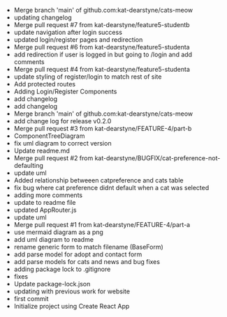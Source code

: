 - Merge branch 'main' of github.com:kat-dearstyne/cats-meow
- updating changelog
- Merge pull request #7 from kat-dearstyne/feature5-studentb
- update navigation after login success
- updated login/register pages and redirection
- Merge pull request #6 from kat-dearstyne/feature5-studenta
- add redirection if user is logged in but going to /login and add comments
- Merge pull request #4 from kat-dearstyne/feature5-studenta
- update styling of register/login to match rest of site
- Add protected routes
- Adding Login/Register Components
- add changelog
- add changelog
- Merge branch 'main' of github.com:kat-dearstyne/cats-meow
- add change log for release v0.2.0
- Merge pull request #3 from kat-dearstyne/FEATURE-4/part-b
- ComponentTreeDiagram
- fix uml diagram to correct version
- Update readme.md
- Merge pull request #2 from kat-dearstyne/BUGFIX/cat-preference-not-defaulting
- update uml
- Added relationship betweeen catpreference and cats table
- fix bug where cat preference didnt default when a cat was selected
- adding more comments
- update to readme file
- updated AppRouter.js
- update uml
- Merge pull request #1 from kat-dearstyne/FEATURE-4/part-a
- use mermaid diagram as a png
- add uml diagram to readme
- rename generic form to match filename (BaseForm)
- add parse model for adopt and contact form
- add parse models for cats and news and bug fixes
- adding package lock to .gitignore
- fixes
- Update package-lock.json
- updating with previous work for website
- first commit
- Initialize project using Create React App
